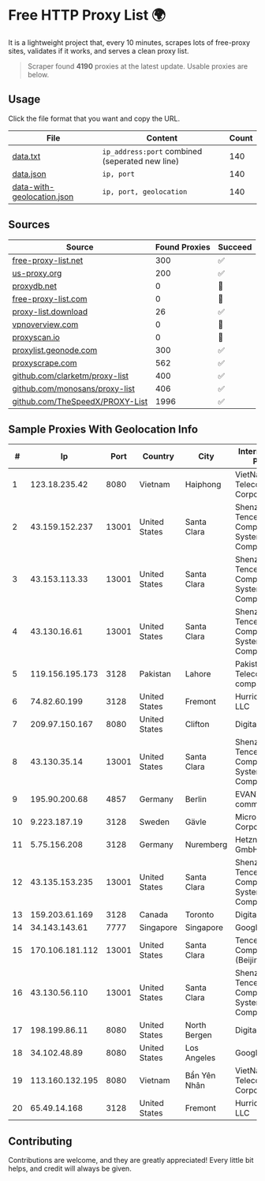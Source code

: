 
# Free HTTP Proxy List 🌍

It is a lightweight project that, every 10 minutes, scrapes lots of free-proxy sites, validates if it works, and serves a clean proxy list.


> Scraper found **4190** proxies at the latest update. Usable proxies are below.

## Usage

Click the file format that you want and copy the URL.


|File|Content|Count|
|----|-------|-----|
|[data.txt](https://raw.githubusercontent.com/themiralay/Proxy-List-World/master/data.txt)|`ip_address:port` combined (seperated new line)|140|
|[data.json](https://raw.githubusercontent.com/themiralay/Proxy-List-World/master/data.json)|`ip, port`|140|
|[data-with-geolocation.json](https://raw.githubusercontent.com/themiralay/Proxy-List-World/master/data-with-geolocation.json)|`ip, port, geolocation`|140|

## Sources

|Source|Found Proxies|Succeed|
|------|-------------|-------|
|[free-proxy-list.net](https://free-proxy-list.net)|300|✅|
|[us-proxy.org](https://www.us-proxy.org)|200|✅|
|[proxydb.net](http://proxydb.net)|0|🚫|
|[free-proxy-list.com](https://free-proxy-list.com/?page=&port=&type%5B%5D=http&type%5B%5D=https&up_time=0&search=Search)|0|🚫|
|[proxy-list.download](https://www.proxy-list.download/HTTP)|26|✅|
|[vpnoverview.com](https://vpnoverview.com/privacy/anonymous-browsing/free-proxy-servers)|0|🚫|
|[proxyscan.io](https://www.proxyscan.io)|0|🚫|
|[proxylist.geonode.com](https://proxylist.geonode.com/api/proxy-list?limit=300&page=1&sort_by=lastChecked&sort_type=desc&protocols=http,https)|300|✅|
|[proxyscrape.com](https://api.proxyscrape.com/v2/?request=displayproxies&protocol=http&timeout=10000&country=all&ssl=all&anonymity=all)|562|✅|
|[github.com/clarketm/proxy-list](https://raw.githubusercontent.com/clarketm/proxy-list/master/proxy-list-raw.txt)|400|✅|
|[github.com/monosans/proxy-list](https://raw.githubusercontent.com/monosans/proxy-list/main/proxies/http.txt)|406|✅|
|[github.com/TheSpeedX/PROXY-List](https://raw.githubusercontent.com/TheSpeedX/PROXY-List/master/http.txt)|1996|✅|


## Sample Proxies With Geolocation Info

|#|Ip|Port|Country|City|Internet Service Provider|
|-|--|----|-------|----|-------------------------|
|1|123.18.235.42|8080|Vietnam|Haiphong|VietNam Post and Telecom Corporation|
|2|43.159.152.237|13001|United States|Santa Clara|Shenzhen Tencent Computer Systems Company Limited|
|3|43.153.113.33|13001|United States|Santa Clara|Shenzhen Tencent Computer Systems Company Limited|
|4|43.130.16.61|13001|United States|Santa Clara|Shenzhen Tencent Computer Systems Company Limited|
|5|119.156.195.173|3128|Pakistan|Lahore|Pakistan Telecommuication company limited|
|6|74.82.60.199|3128|United States|Fremont|Hurricane Electric LLC|
|7|209.97.150.167|8080|United States|Clifton|DigitalOcean, LLC|
|8|43.130.35.14|13001|United States|Santa Clara|Shenzhen Tencent Computer Systems Company Limited|
|9|195.90.200.68|4857|Germany|Berlin|EVANZO e-commerce GmbH|
|10|9.223.187.19|3128|Sweden|Gävle|Microsoft Corporation|
|11|5.75.156.208|3128|Germany|Nuremberg|Hetzner Online GmbH|
|12|43.135.153.235|13001|United States|Santa Clara|Shenzhen Tencent Computer Systems Company Limited|
|13|159.203.61.169|3128|Canada|Toronto|DigitalOcean, LLC|
|14|34.143.143.61|7777|Singapore|Singapore|Google LLC|
|15|170.106.181.112|13001|United States|Santa Clara|Tencent Cloud Computing (Beijing) Co|
|16|43.130.56.110|13001|United States|Santa Clara|Shenzhen Tencent Computer Systems Company Limited|
|17|198.199.86.11|8080|United States|North Bergen|DigitalOcean, LLC|
|18|34.102.48.89|8080|United States|Los Angeles|Google LLC|
|19|113.160.132.195|8080|Vietnam|Bẩn Yên Nhân|VietNam Post and Telecom Corporation|
|20|65.49.14.168|3128|United States|Fremont|Hurricane Electric LLC|



## Contributing

Contributions are welcome, and they are greatly appreciated! Every
little bit helps, and credit will always be given.

